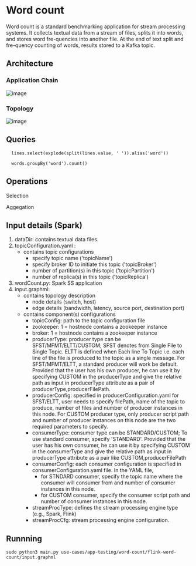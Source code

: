 # Word count

Word count is a standard benchmarking application for stream processing systems. It collects textual data from a
stream of files, splits it into words, and stores word fre-quencies into another file. At the end of text split and fre-quency counting of words, results stored to a Kafka topic.

## Architecture

### Application Chain

![image](https://user-images.githubusercontent.com/6629591/185228018-2c9f9701-ff7e-42e0-9df2-d5042b49a8bb.png)


### Topology

![image](https://user-images.githubusercontent.com/6629591/185228142-f6256cf9-4e13-4e1c-a1b6-2c137382ea83.png)


## Queries  
  
      lines.select(explode(split(lines.value, ' ')).alias('word'))
      
      words.groupBy('word').count()
  
## Operations
  
  Selection
  
  Aggegation
  
## Input details (Spark)
1. dataDir: contains textual data files.
2. topicConfiguration.yaml :
   - contains topic configurations
     - specify topic name ('topicName')
     - specify broker ID to initiate this topic ('topicBroker')
     - number of partition(s) in this topic ('topicPartition')
     - number of replica(s) in this topic ('topicReplica')
3. wordCount.py: Spark SS application
4. input.graphml:
   - contains topology description
     - node details (switch, host)
     - edge details (bandwidth, latency, source port, destination port)
   - contains component(s) configurations 
     - topicConfig: path to the topic configuration file
     - zookeeper: 1 = hostnode contains a zookeeper instance
     - broker: 1 = hostnode contains a zookeeper instance
     - producerType: producer type can be SFST/MFMT/ELTT/CUSTOM; SFST denotes from Single File to Single Topic. ELTT is defined when Each line To Topic i.e. each line of the file is produced to the topic as a single message. For SFST/MFMT/ELTT, a standard producer will work be default.
     Provided that the user has his own producer, he can use it by specifying CUSTOM in the producerType and give the relative path as input in producerType attribute as a pair of producerType,producerFilePath.
     - producerConfig: specified in producerConfiguration.yaml
          for SFST/ELTT, user needs to specify filePath, name of the topic to produce, number of files and number of producer instances in this node. For CUSTOM producer type, only producer script path and number of producer instances on this node are the two required parameters to specify.
     - consumerType: consumer type can be STANDARD/CUSTOM; To use standard consumer, specify 'STANDARD'. Provided that the user has his own consumer, he can use it by specifying CUSTOM in the consumerType and give the relative path as input in producerType attribute as a pair like CUSTOM,producerFilePath
     - consumerConfig: each consumer configuration is specified in consumerConfiguration.yaml file. In the YAML file, 
         - for STNDARD consumer, specify the topic name where the consumer will consumer from and number of consumer instances in this node.
         - for CUSTOM consumer, specify the consumer script path and number of consumer instances in this node.
     - streamProcType: defines the stream processing engine type (e.g., Spark, Flink) 
     - streamProcCfg: stream processing engine configuration. 
 
## Runnning 
 
 ```sudo python3 main.py use-cases/app-testing/word-count/flink-word-count/input.graphml``` 



